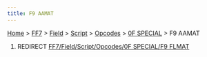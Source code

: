 ```yaml
---
title: F9 AAMAT
---
```


[Home](Main%20Page.md) > [FF7](FF7.md) > [Field](FF7/Field.md) > [Script](FF7/Field/Script.md) > [Opcodes](FF7/Field/Script/Opcodes.md) > [0F SPECIAL](FF7/Field/Script/Opcodes/0F%20SPECIAL.md) > F9 AAMAT

1.  REDIRECT [FF7/Field/Script/Opcodes/0F SPECIAL/F9 FLMAT][]

  [FF7/Field/Script/Opcodes/0F SPECIAL/F9 FLMAT]: ../0F%20SPECIAL/F9%20FLMAT.md
    "wikilink"

